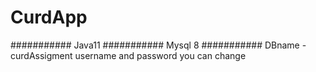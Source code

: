 # CurdApp
###########
Java11
###########
Mysql 8
###########
DBname - curdAssigment
username and password you can change 

